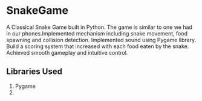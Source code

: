 # SnakeGame
A Classical Snake Game built in Python. The game is similar to one we had in our phones.Implemented   mechanism including snake movement, food spawning and collision detection. 
Implemented sound using Pygame library. 
Build a scoring system that increased with each food eaten by the snake. Achieved smooth gameplay and intuitive control.

## Libraries Used 
1. Pygame
2. 
